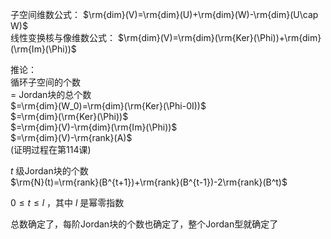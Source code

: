 子空间维数公式： $\rm{dim}(V)=\rm{dim}(U)+\rm{dim}(W)-\rm{dim}(U\cap W)$     
线性变换核与像维数公式： $\rm{dim}(V)=\rm{dim}(\rm{Ker}(\Phi))+\rm{dim}(\rm{Im}(\Phi))$     
    
推论：    
循环子空间的个数    
 $=$ Jordan块的总个数    
 $=\rm{dim}(W_0)=\rm{dim}(\rm{Ker}(\Phi-0I))$     
 $=\rm{dim}(\rm{Ker}(\Phi))$     
 $=\rm{dim}(V)-\rm{dim}(\rm{Im}(\Phi))$     
 $=\rm{dim}(V)-\rm{rank}(A)$     
(证明过程在第114课)    
    
 $t$ 级Jordan块的个数    
 $\rm{N}(t)=\rm{rank}(B^{t+1})+\rm{rank}(B^{t-1})-2\rm{rank}(B^t)$     
    
 $0\le t\le l$ ，其中 $l$ 是幂零指数    
    
总数确定了，每阶Jordan块的个数也确定了，整个Jordan型就确定了    
